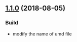 <a name="1.1.0"></a>
## [1.1.0](https://github.com/hexenq/kuroshiro-analyzer-seed/compare/1.0.0...1.1.0) (2018-08-05)

### Build

* modify the name of umd file

